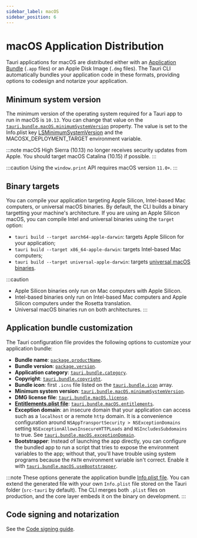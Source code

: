 ```yaml
---
sidebar_label: macOS
sidebar_position: 6
---
```


# macOS Application Distribution

Tauri applications for macOS are distributed either with an [Application Bundle] (`.app` files) or an Apple Disk Image (`.dmg` files). The Tauri CLI automatically bundles your application code in these formats, providing options to codesign and notarize your application.

## Minimum system version

The minimum version of the operating system required for a Tauri app to run in macOS is `10.13`. You can change that value on the [`tauri.bundle.macOS.minimumSystemVersion`] property. The value is set to the Info.plist key [LSMinimumSystemVersion] and the MACOSX_DEPLOYMENT_TARGET environment variable.

:::note
macOS High Sierra (10.13) no longer receives security updates from Apple. You should target macOS Catalina (10.15) if possible.
:::

:::caution
Using the `window.print` API requires macOS version `11.0+`.
:::

## Binary targets

You can compile your application targeting Apple Silicon, Intel-based Mac computers, or universal macOS binaries. By default, the CLI builds a binary targetting your machine's architecture. If you are using an Apple Silicon macOS, you can compile Intel and universal binaries using the `target` option:

- `tauri build --target aarch64-apple-darwin`: targets Apple Silicon for your application;
- `tauri build --target x86_64-apple-darwin`: targets Intel-based Mac computers;
- `tauri build --target universal-apple-darwin`: targets [universal macOS binaries].

:::caution

- Apple Silicon binaries only run on Mac computers with Apple Silicon.
- Intel-based binaries only run on Intel-based Mac computers and Apple Silicon computers under the Rosetta translation.
- Universal macOS binaries run on both architectures.
  :::

## Application bundle customization

The Tauri configuration file provides the following options to customize your application bundle:

- **Bundle name**: [`package.productName`].
- **Bundle version**: [`package.version`].
- **Application category**: [`tauri.bundle.category`].
- **Copyright**: [`tauri.bundle.copyright`].
- **Bundle icon**: first `.icns` file listed on the [`tauri.bundle.icon`] array.
- **Minimum system version**: [`tauri.bundle.macOS.minimumSystemVersion`].
- **DMG license file**: [`tauri.bundle.macOS.license`].
- **[Entitlements.plist file]**: [`tauri.bundle.macOS.entitlements`].
- **Exception domain**: an insecure domain that your application can access such as a `localhost` or a remote `http` domain. It is a convenience configuration around `NSAppTransportSecurity > NSExceptionDomains` setting `NSExceptionAllowsInsecureHTTPLoads` and `NSIncludesSubdomains` to true. See [`tauri.bundle.macOS.exceptionDomain`].
- **Bootstrapper**: Instead of launching the app directly, you can configure the bundled app to run a script that tries to expose the environment variables to the app; without that, you'll have trouble using system programs because the `PATH` environment variable isn't correct. Enable it with [`tauri.bundle.macOS.useBootstrapper`].

:::note
These options generate the application bundle [Info.plist file]. You can extend the generated file with your own `Info.plist` file stored on the Tauri folder (`src-tauri` by default). The CLI merges both `.plist` files on production, and the core layer embeds it on the binary on development.
:::

## Code signing and notarization

See the [Code signing guide].

[application bundle]: https://developer.apple.com/library/archive/documentation/CoreFoundation/Conceptual/CFBundles/BundleTypes/BundleTypes.html
[`tauri.bundle.macos.minimumsystemversion`]: ../../api/config#tauri.bundle.macOS.minimumSystemVersion
[lsminimumsystemversion]: https://developer.apple.com/documentation/bundleresources/information_property_list/lsminimumsystemversion
[universal macos binaries]: https://developer.apple.com/documentation/apple-silicon/building-a-universal-macos-binary
[`package.productname`]: ../../api/config/#package.productName
[`package.version`]: ../../api/config/#package.version
[`tauri.bundle.category`]: ../../api/config/#tauri.bundle.category
[`tauri.bundle.copyright`]: ../../api/config/#tauri.bundle.copyright
[`tauri.bundle.icon`]: ../../api/config/#tauri.bundle.icon
[`tauri.bundle.macos.minimumsystemversion`]: ../../api/config/#tauri.bundle.macOS.minimumSystemVersion
[`tauri.bundle.macos.license`]: ../../api/config/#tauri.bundle.macOS.license
[entitlements.plist file]: https://developer.apple.com/documentation/bundleresources/entitlements
[`tauri.bundle.macos.entitlements`]: ../../api/config/#tauri.bundle.macOS.entitlements
[`tauri.bundle.macos.exceptiondomain`]: ../../api/config/#tauri.bundle.macOS.exceptionDomain
[`tauri.bundle.macos.usebootstrapper`]: ../../api/config#tauri.bundle.deb.useBootstrapper
[info.plist file]: https://developer.apple.com/library/archive/documentation/General/Reference/InfoPlistKeyReference/Introduction/Introduction.html
[code signing guide]: ./sign-macos.md
